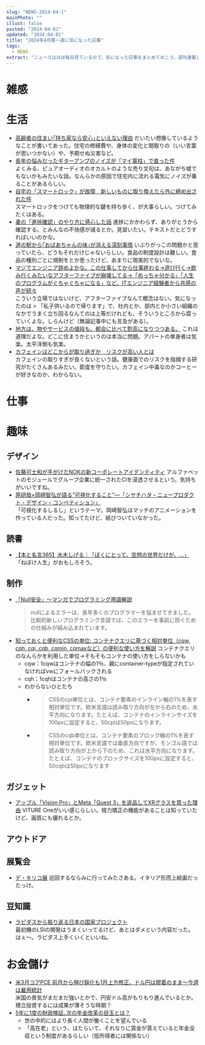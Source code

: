 ```yaml
---
slug: "NEWS-2024-04-1"
mainPhoto: ""
illust: false
posted: "2024-04-01"
updated: "2024-04-01"
title: "2024年4月第一週に気になった記事"
tags:
  - NEWS
extract: "ニュースはほぼ毎日見ているので、気になった記事をまとめておこう。週刊連載したい。"
---
```


# 雑感

# 生活

- [高齢者の住まい｢持ち家なら安心｣といえない理由](https://toyokeizai.net/articles/-/740858?page=2) 
  だいたい想像しているようなことが書いてあった。住宅の修繕費や、身体の変化と間取りの（いい言葉が思いつかない）や、予期せぬ災害など。
- [長年の悩みだったギターアンプのノイズが「マイ電柱」で直った件](https://blog.jnito.com/entry/2024/04/01/114241)  
  よくみる、ピュアオーディオのオカルトのような売り文句は、あながち嘘でもないかもみたいな話。なんらかの原因で住宅内に流れる電気にノイズが乗ることがあるらしい。
- [自宅の「スマートロック」が故障　新しいものに取り換えたら外に締め出された件](https://www.itmedia.co.jp/pcuser/articles/2404/02/news117_3.html)  
  スマートロックをつけても物理的な鍵を持ち歩く、が大事らしい。つけてみたくはある。
- [妻の「進捗確認」のやり方に感心した話](https://blog.tinect.jp/?p=85940) 
  進捗にかかわらず、ありがとうから確認する。とみんなの不快感が減るとか。見習いたい。テキストだとどうすればいいのかな。
- [道の駅から｢おばあちゃんの味｣が消える深刻事情](https://toyokeizai.net/articles/-/743455?page=4) 
  いぶりがっこの問題かと思っていたら、どうもそれだけじゃないらしい。食品の制度設計は難しい。食品の種別ごとに規制をとか思ったけど、あまりに現実的でないな。
- [マジでエンジニア辞めよかな。この仕事してから仕事終わる→遊び行く→飲み行くみたいなアフターファイブが崩壊してる→「めっちゃ分かる」「人生のプログラムがぐちゃぐちゃになる」など、ITエンジニア経験者から共感の声が続々](https://togetter.com/li/2343315)  
  こういう立場ではないけど、アフターファイブなんて概念はない。気になったのは > 「私子供いるので帰ります」で、社内とか、部内とか小さい組織のなかでうまく立ち回るなんてのは上等だけれども、そういうところから腐っていくよな。しらんけど（無論記事中にも言及がある）。
- [地方は、物やサービスの値段も、都会に比べて割高になりつつある。](https://blog.tinect.jp/?p=85953) 
  これは道理だよな。どこに住まうかというのは本当に問題。アパートの単身者は気楽。太平洋側も気楽。
- [カフェインはどこからが取り過ぎか　リスクが高い人とは](https://www.nikkei.com/article/DGXZQOUC22A490S4A320C2000000/)  
  カフェインの取りすぎが良くないという話。健康面でのリスクを指摘する研究がたくさんあるみたい。節度を守りたい。カフェイン中毒なのかコーヒーが好きなのか、わからない。

# 仕事

# 趣味

## デザイン

- [佐藤可士和が手がけたNOKの新コーポレートアイデンティティ](https://www.axismag.jp/posts/2024/04/583270.html) 
  アルファベットのモジュールでグループ企業に統一されたCIを浸透させるという。気持ちがいいですね。
- [原研哉×岡崎智弘が語る“可視化すること”―「シヤチハタ・ニュープロダクト・デザイン・コンペティション」](https://www.japandesign.ne.jp/interview/sndc17th-hara-okazaki/)  
  「可視化するしるし」というテーマ。岡崎智弘はマッチのアニメーションを作っている人だった。知ってたけど、結びついていなかった。

## 読書

- [【本と名言365】水木しげる｜「ぼくにとって、空想の世界だけが、…」](https://casabrutus.com/categories/culture/400757)  
  「ねぼけ人生」がおもしろそう。

## 制作

- [「Null安全」～マンガでプログラミング用語解説](https://codezine.jp/article/detail/18913?p=5)
  > nullによるエラーは、長年多くのプログラマーを悩ませてきました。比較的新しいプログラミング言語では、このエラーを事前に防ぐための仕組みが組み込まれています。
- [知っておくと便利なCSSの単位: コンテナクエリに基づく相対単位（cqw, cqh, cqi, cqb, cqmin, cqmaxなど）の便利な使い方を解説](https://coliss.com/articles/build-websites/operation/css/container-query-length-units.html)
  コンテナクエリのなんらかを利用した単位→そもそもコンテナの使い方をしらないかも
  - cqw：1cqwはコンテナの幅の1％、親にcontainer-typeが指定されていなければvwにフォールバックされる
  - cqh：1cqhはコンテナの高さの1％
  - わからないひとたち
    - > CSSのcpi単位とは、コンテナ要素のインライン軸の1%を表す相対単位です。欧米言語は読み取り方向が左から右のため、水平方向になります。たとえば、コンテナのインラインサイズを100pxに設定すると、50cpiは50pxになります。
    - > CSSのcqb単位とは、コンテナ要素のブロック軸の1%を表す相対単位です。欧米言語では垂直方向ですが、モンゴル語では読み取り方向が上から下のため、これは水平方向になります。たとえば、コンテナのブロックサイズを100pxに設定すると、50cqbは50pxになります
## ガジェット

- [アップル「Vision Pro」とMeta「Quest 3」を返品してXRグラスを買った理由](https://japan.cnet.com/article/35217119/) 
  VITURE Oneがいい感じらしい。視力矯正の機能があることは知っていたけど、画質にも優れるとか。

## アウトドア

## 展覧会

- [デ・キリコ展](https://www.japandesign.ne.jp/event/giorgiodechirico-tobikan/) 
  巡回するならみに行ってみたさある。イタリア形而上絵画だったっけ。

## 豆知識

- [ラピダスから振り返る日本の国家プロジェクト](https://anond.hatelabo.jp/20240402173427)  
  最初機のLSIの開発はうまくいってるけど、あとはダメという内容だった。はぇ〜。ラピダス上手くいくといいね。

# お金儲け

- [米3月コアPCE 前月から伸び鈍化も1月上方修正、ドル円は膠着のまま～今週は雇用統計](http://hiroko.yutaka-shoji.co.jp/2024/04/3pce-1.html)  
  米国の景気がまだまだ強いとかで、円安ドル高がもりもり進んでいるとか。積立投資するには成果が薄そうな時期？
- [5年に1度の財政検証､次の年金改革の目玉とは？](https://toyokeizai.net/articles/-/743011)
  - 世の中的にはより長く人間が働くことを望んでいる
  - 「高在老」という、はたらいて、それなりに賃金が貰えていると年金没収という制度があるらしい（低所得者には関係ない）
